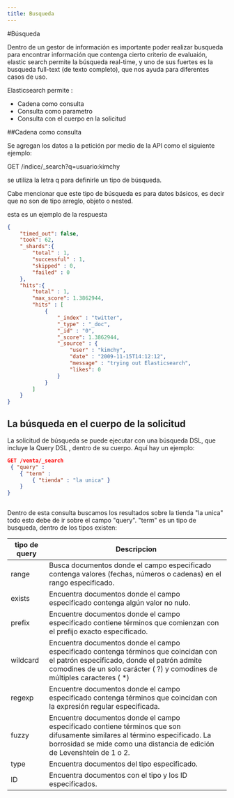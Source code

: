 ```yaml
---
title: Busqueda
---
```

#Búsqueda

Dentro de un gestor de información es importante poder realizar busqueda para encontrar información que contenga cierto criterio de evaluaión, elastic search permite la búsqueda real-time, y uno de sus fuertes es la busqueda full-text (de texto completo), que nos ayuda para diferentes casos de uso.

Elasticsearch permite :
- Cadena como consulta
- Consulta como parametro
- Consulta con el cuerpo en la solicitud

##Cadena como consulta

Se agregan los datos a la petición por medio de la API como el siguiente ejemplo:

GET /indice/_search?q=usuario:kimchy

se utiliza la letra q para definirle un tipo de búsqueda.

Cabe mencionar que este tipo de búsqueda es para datos básicos, es decir que no son de tipo arreglo, objeto o nested.

esta es un ejemplo de la respuesta 
```json
{
    "timed_out": false,
    "took": 62,
    "_shards":{
        "total" : 1,
        "successful" : 1,
        "skipped" : 0,
        "failed" : 0
    },
    "hits":{
        "total" : 1,
        "max_score": 1.3862944,
        "hits" : [
            {
                "_index" : "twitter",
                "_type" : "_doc",
                "_id" : "0",
                "_score": 1.3862944,
                "_source" : {
                    "user" : "kimchy",
                    "date" : "2009-11-15T14:12:12",
                    "message" : "trying out Elasticsearch",
                    "likes": 0
                }
            }
        ]
    }
}
```

## La búsqueda en el cuerpo de la solicitud

La solicitud de búsqueda se puede ejecutar con una búsqueda DSL, que incluye la Query DSL , dentro de su cuerpo. Aquí hay un ejemplo:
```json
GET /venta/_search
 { "query" : 
    { "term" : 
        { "tienda" : "la unica" } 
    } 
}
      
```
Dentro de esta consulta buscamos los resultados sobre la tienda "la unica"
 todo esto debe de ir sobre el campo "query".
 "term" es un tipo de busqueda, dentro de los tipos existen:

 |tipo de query|Descripcion|
 |--|--|
 |range|Busca documentos donde el campo especificado contenga valores (fechas, números o cadenas) en el rango especificado.|
 |exists|Encuentra documentos donde el campo especificado contenga algún valor no nulo.|
 |prefix|Encuentre documentos donde el campo especificado contiene términos que comienzan con el prefijo exacto especificado.|
 |wildcard|Encuentra documentos donde el campo especificado contenga términos que coincidan con el patrón especificado, donde el patrón admite comodines de un solo carácter ( ?) y comodines de múltiples caracteres ( *)|
 |regexp| Encuentre documentos donde el campo especificado contenga términos que coincidan con la expresión regular especificada.|
 |fuzzy|Encuentre documentos donde el campo especificado contiene términos que son difusamente similares al término especificado. La borrosidad se mide como una distancia de edición de Levenshtein de 1 o 2.|
 |type|Encuentra documentos del tipo especificado.|
 |ID|Encuentra documentos con el tipo y los ID especificados.|